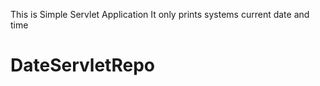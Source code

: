 This is Simple Servlet Application
It only prints systems current date and time



 # DateServletRepo
